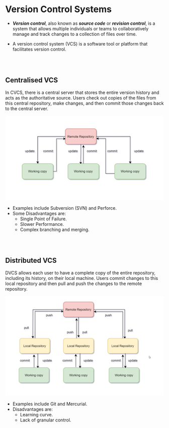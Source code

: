 # Version Control Systems

- **_Version control_**, also known as **_source code_** or **_revision control_**, is a system that allows multiple individuals or teams to collaboratively manage and track changes to a collection of files over time.

- A version control system (VCS) is a software tool or platform that facilitates version control.

<br>
<br>

## Centralised VCS

In CVCS, there is a central server that stores the entire version history and acts as the authoritative source. Users check out copies of the files from this central repository, make changes, and then commit those changes back to the central server.

![cvcs](./_assets/cvcs.png)

- Examples include Subversion (SVN) and Perforce.
- Some Disadvantages are:
  - Single Point of Failure.
  - Slower Performance.
  - Complex branching and merging.

<br>
<br>

## Distributed VCS

DVCS allows each user to have a complete copy of the entire repository, including its history, on their local machine. Users commit changes to this local repository and then pull and push the changes to the remote repository.

![cvcs](./_assets/dvcs.png)

- Examples include Git and Mercurial.
- Disadvantages are:
  - Learning curve.
  - Lack of granular control.

<br>
<br>
